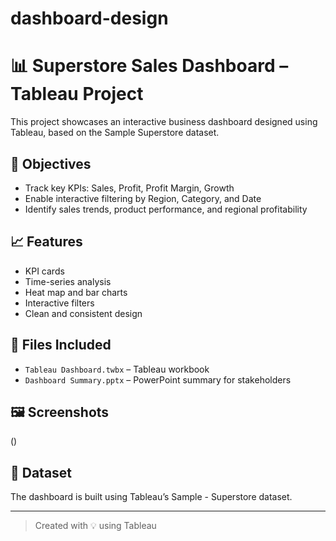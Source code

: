 # dashboard-design

# 📊 Superstore Sales Dashboard – Tableau Project

This project showcases an interactive business dashboard designed using Tableau, based on the Sample Superstore dataset.

## 📌 Objectives
- Track key KPIs: Sales, Profit, Profit Margin, Growth
- Enable interactive filtering by Region, Category, and Date
- Identify sales trends, product performance, and regional profitability

## 📈 Features
- KPI cards
- Time-series analysis
- Heat map and bar charts
- Interactive filters
- Clean and consistent design

## 🧩 Files Included
- `Tableau Dashboard.twbx` – Tableau workbook
- `Dashboard Summary.pptx` – PowerPoint summary for stakeholders

## 🖼 Screenshots
()

## 🔗 Dataset
The dashboard is built using Tableau’s Sample - Superstore dataset.

---

> Created with 💡 using Tableau  
